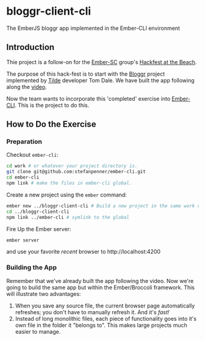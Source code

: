 # bloggr-client-cli

The EmberJS bloggr app implemented in the Ember-CLI environment

## Introduction

Thie project is a follow-on for the [Ember-SC](http://www.meetup.com/Ember-SC/) group's
[Hackfest at the Beach](http://www.meetup.com/Ember-SC/events/177022872/).

The purpose of this hack-fest is to start with the [Bloggr](https://github.com/oldfartdeveloper/bloggr-client)
project implemented by [Tilde](http://www.tilde.io/) developer Tom Dale.  We have built the app following along
the [video](https://www.youtube.com/watch?feature=player_detailpage&v=1QHrlFlaXdI).

Now the team wants to incorporate this 'completed' exercise into [Ember-CLI](https://github.com/stefanpenner/ember-cli).
This is the project to do this.

## How to Do the Exercise

### Preparation

Checkout `ember-cli`:

```bash
cd work # or whatever your project directory is.
git clone git@github.com:stefanpenner/ember-cli.git
cd ember-cli
npm link # make the files in ember-cli global.
```

Create a new project using the `ember` command:

```bash
ember new ../bloggr-client-cli # Build a new project in the same work directory as ember-cli
cd ../bloggr-client-cli
npm link ../ember-cli # symlink to the global
```

Fire Up the Ember server:

```bash
ember server
```

and use your favorite *recent* browser to http://localhost:4200

### Building the App

Remember that we've already built the app following the video.
Now we're going to build the same app but within the Ember/Broccoli framework.
This will illustrate two advantages:

1. When you save any source file, the current browser page automatically refreshes; you don't have to manually
   refresh it.  And it's *fast!*
1. Instead of long monolithic files, each piece of functionality goes into it's own file in the folder
   it "belongs to".  This makes large projects much easier to manage.
